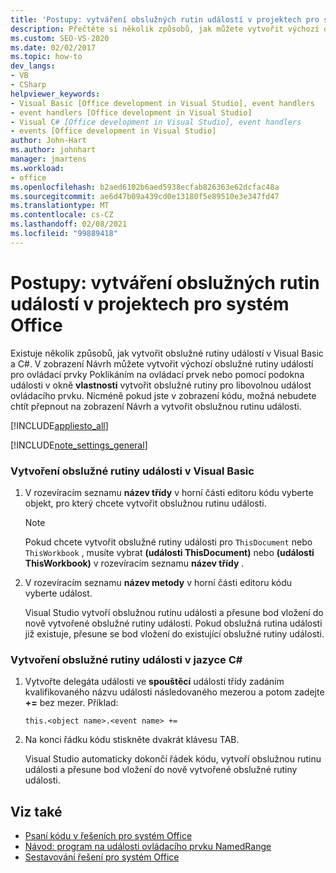 ```yaml
---
title: 'Postupy: vytváření obslužných rutin událostí v projektech pro systém Office'
description: Přečtěte si několik způsobů, jak můžete vytvořit výchozí obslužné rutiny událostí pro ovládací prvky v Visual Basic a C#.
ms.custom: SEO-VS-2020
ms.date: 02/02/2017
ms.topic: how-to
dev_langs:
- VB
- CSharp
helpviewer_keywords:
- Visual Basic [Office development in Visual Studio], event handlers
- event handlers [Office development in Visual Studio]
- Visual C# [Office development in Visual Studio], event handlers
- events [Office development in Visual Studio]
author: John-Hart
ms.author: johnhart
manager: jmartens
ms.workload:
- office
ms.openlocfilehash: b2aed6102b6aed5938ecfab826363e62dcfac48a
ms.sourcegitcommit: ae6d47b09a439cd0e13180f5e89510e3e347fd47
ms.translationtype: MT
ms.contentlocale: cs-CZ
ms.lasthandoff: 02/08/2021
ms.locfileid: "99889418"
---
```

# <a name="how-to-create-event-handlers-in-office-projects"></a>Postupy: vytváření obslužných rutin událostí v projektech pro systém Office
  Existuje několik způsobů, jak vytvořit obslužné rutiny událostí v Visual Basic a C#. V zobrazení Návrh můžete vytvořit výchozí obslužné rutiny událostí pro ovládací prvky Poklikáním na ovládací prvek nebo pomocí podokna události v okně **vlastnosti** vytvořit obslužné rutiny pro libovolnou událost ovládacího prvku. Nicméně pokud jste v zobrazení kódu, možná nebudete chtít přepnout na zobrazení Návrh a vytvořit obslužnou rutinu události.

 [!INCLUDE[appliesto_all](../vsto/includes/appliesto-all-md.md)]

 [!INCLUDE[note_settings_general](../sharepoint/includes/note-settings-general-md.md)]

### <a name="to-create-an-event-handler-in-visual-basic"></a>Vytvoření obslužné rutiny události v Visual Basic

1. V rozevíracím seznamu **název třídy** v horní části editoru kódu vyberte objekt, pro který chcete vytvořit obslužnou rutinu události.

    > [!NOTE]
    > Pokud chcete vytvořit obslužné rutiny události pro `ThisDocument` nebo `ThisWorkbook` , musíte vybrat **(události ThisDocument)** nebo **(události ThisWorkbook)** v rozevíracím seznamu **název třídy** .

2. V rozevíracím seznamu **název metody** v horní části editoru kódu vyberte událost.

     Visual Studio vytvoří obslužnou rutinu události a přesune bod vložení do nově vytvořené obslužné rutiny události. Pokud obslužná rutina události již existuje, přesune se bod vložení do existující obslužné rutiny události.

### <a name="to-create-an-event-handler-in-c"></a>Vytvoření obslužné rutiny události v jazyce C\#

1. Vytvořte delegáta události ve **spouštěcí** události třídy zadáním kvalifikovaného názvu události následovaného mezerou a potom zadejte **+=** bez mezer. Příklad:

     `this.<object name>.<event name> +=`

2. Na konci řádku kódu stiskněte dvakrát klávesu TAB.

     Visual Studio automaticky dokončí řádek kódu, vytvoří obslužnou rutinu události a přesune bod vložení do nově vytvořené obslužné rutiny události.

## <a name="see-also"></a>Viz také
- [Psaní kódu v řešeních pro systém Office](../vsto/writing-code-in-office-solutions.md)
- [Návod: program na události ovládacího prvku NamedRange](../vsto/walkthrough-programming-against-events-of-a-namedrange-control.md)
- [Sestavování řešení pro systém Office](../vsto/building-office-solutions.md)
